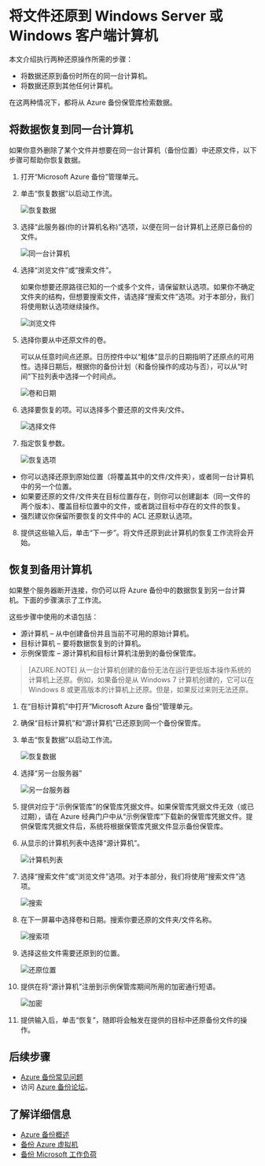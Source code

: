 <properties
   pageTitle="使用 Resource Manager 部署模型将数据还原到 Windows Server 或 Windows 客户端 | Azure"
   description="了解如何从 Windows Server 或 Windows 客户端还原。"
   services="backup"
   documentationCenter=""
   authors="Jim-Parker"
   manager="jwhit"
   editor=""/>

<tags
	ms.service="backup"
	ms.date="01/25/2016"
	wacn.date="04/12/2016"/>

# 将文件还原到 Windows Server 或 Windows 客户端计算机
本文介绍执行两种还原操作所需的步骤：

- 将数据还原到备份时所在的同一台计算机。
- 将数据还原到其他任何计算机。

在这两种情况下，都将从 Azure 备份保管库检索数据。

## 将数据恢复到同一台计算机
如果你意外删除了某个文件并想要在同一台计算机（备份位置）中还原文件，以下步骤可帮助你恢复数据。

1. 打开“Microsoft Azure 备份”管理单元。
2. 单击“恢复数据”以启动工作流。

    ![恢复数据](./media/backup-azure-restore-windows-server/recover.png)

3. 选择“此服务器(你的计算机名称)”选项，以便在同一台计算机上还原已备份的文件。

    ![同一台计算机](./media/backup-azure-restore-windows-server/samemachine.png)

4. 选择“浏览文件”或“搜索文件”。

    如果你想要还原路径已知的一个或多个文件，请保留默认选项。如果你不确定文件夹的结构，但想要搜索文件，请选择“搜索文件”选项。对于本部分，我们将使用默认选项继续操作。

    ![浏览文件](./media/backup-azure-restore-windows-server/browseandsearch.png)

5. 选择你要从中还原文件的卷。

    可以从任意时间点还原。日历控件中以“粗体”显示的日期指明了还原点的可用性。选择日期后，根据你的备份计划（和备份操作的成功与否），可以从“时间”下拉列表中选择一个时间点。

    ![卷和日期](./media/backup-azure-restore-windows-server/volanddate.png)

6. 选择要恢复的项。可以选择多个要还原的文件夹/文件。

    ![选择文件](./media/backup-azure-restore-windows-server/selectfiles.png)

7. 指定恢复参数。

    ![恢复选项](./media/backup-azure-restore-windows-server/recoveroptions.png)

  - 你可以选择还原到原始位置（将覆盖其中的文件/文件夹），或者同一台计算机中的另一个位置。
  - 如果要还原的文件/文件夹在目标位置存在，则你可以创建副本（同一文件的两个版本）、覆盖目标位置中的文件，或者跳过目标中存在的文件的恢复。
  - 强烈建议你保留所要恢复的文件中的 ACL 还原默认选项。

8. 提供这些输入后，单击“下一步”。将文件还原到此计算机的恢复工作流将会开始。

## 恢复到备用计算机
如果整个服务器断开连接，你仍可以将 Azure 备份中的数据恢复到另一台计算机。下面的步骤演示了工作流。

这些步骤中使用的术语包括：

- 源计算机 – 从中创建备份并且当前不可用的原始计算机。
- 目标计算机 – 要将数据恢复到的计算机。
- 示例保管库 – 源计算机和目标计算机注册到的备份保管库。<br/>

> [AZURE.NOTE] 从一台计算机创建的备份无法在运行更低版本操作系统的计算机上还原。例如，如果备份是从 Windows 7 计算机创建的，它可以在 Windows 8 或更高版本的计算机上还原。但是，如果反过来则无法还原。

1. 在“目标计算机”中打开“Microsoft Azure 备份”管理单元。
2. 确保“目标计算机”和“源计算机”已还原到同一个备份保管库。
3. 单击“恢复数据”以启动工作流。

    ![恢复数据](./media/backup-azure-restore-windows-server/recover.png)

4. 选择“另一台服务器”

    ![另一台服务器](./media/backup-azure-restore-windows-server/anotherserver.png)

5. 提供对应于“示例保管库”的保管库凭据文件。如果保管库凭据文件无效（或已过期），请在 Azure 经典门户中从“示例保管库”下载新的保管库凭据文件。提供保管库凭据文件后，系统将根据保管库凭据文件显示备份保管库。

6. 从显示的计算机列表中选择“源计算机”。

    ![计算机列表](./media/backup-azure-restore-windows-server/machinelist.png)

7. 选择“搜索文件”或“浏览文件”选项。对于本部分，我们将使用“搜索文件”选项。

    ![搜索](./media/backup-azure-restore-windows-server/search.png)

8. 在下一屏幕中选择卷和日期。搜索你要还原的文件夹/文件名称。

    ![搜索项](./media/backup-azure-restore-windows-server/searchitems.png)

9. 选择这些文件需要还原到的位置。

    ![还原位置](./media/backup-azure-restore-windows-server/restorelocation.png)

10. 提供在将“源计算机”注册到示例保管库期间所用的加密通行短语。

    ![加密](./media/backup-azure-restore-windows-server/encryption.png)

11. 提供输入后，单击“恢复”，随即将会触发在提供的目标中还原备份文件的操作。

## 后续步骤
- [Azure 备份常见问题](/documentation/articles/backup-azure-backup-faq)
- 访问 [Azure 备份论坛](http://go.microsoft.com/fwlink/p/?LinkId=290933)。

## 了解详细信息
- [Azure 备份概述](/documentation/articles/backup-introduction-to-azure-backup/)
- [备份 Azure 虚拟机](/documentation/articles/backup-azure-vms-introduction)
- [备份 Microsoft 工作负荷](/documentation/articles/backup-azure-dpm-introduction)

<!---HONumber=Mooncake_0405_2016-->